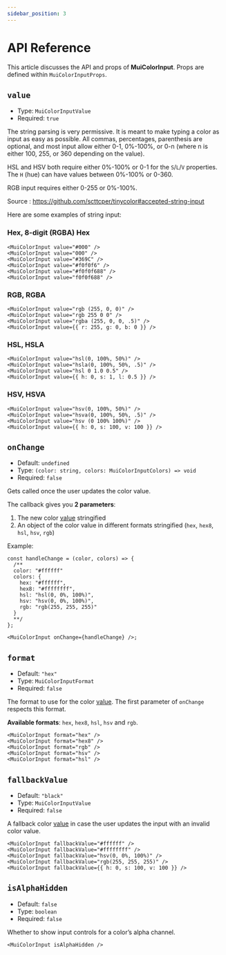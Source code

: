 ```yaml
---
sidebar_position: 3
---
```


# API Reference

This article discusses the API and props of **MuiColorInput**. Props are defined within `MuiColorInputProps`.

## `value`

- Type: `MuiColorInputValue`
- Required: `true`

The string parsing is very permissive. It is meant to make typing a color as input as easy as possible. All commas, percentages, parenthesis are optional, and most input allow either 0-1, 0%-100%, or 0-n (where n is either 100, 255, or 360 depending on the value).

HSL and HSV both require either 0%-100% or 0-1 for the `S`/`L`/`V` properties. The `H` (hue) can have values between 0%-100% or 0-360.

RGB input requires either 0-255 or 0%-100%.

Source : https://github.com/scttcper/tinycolor#accepted-string-input

Here are some examples of string input:

### Hex, 8-digit (RGBA) Hex

```tsx
<MuiColorInput value="#000" />
<MuiColorInput value="000" />
<MuiColorInput value="#369C" />
<MuiColorInput value="#f0f0f6" />
<MuiColorInput value="#f0f0f688" />
<MuiColorInput value="f0f0f688" />
```

### RGB, RGBA

```tsx
<MuiColorInput value="rgb (255, 0, 0)" />
<MuiColorInput value="rgb 255 0 0" />
<MuiColorInput value="rgba (255, 0, 0, .5)" />
<MuiColorInput value={{ r: 255, g: 0, b: 0 }} />
```

### HSL, HSLA

```tsx
<MuiColorInput value="hsl(0, 100%, 50%)" />
<MuiColorInput value="hsla(0, 100%, 50%, .5)" />
<MuiColorInput value="hsl 0 1.0 0.5" />
<MuiColorInput value={{ h: 0, s: 1, l: 0.5 }} />
```

### HSV, HSVA

```tsx
<MuiColorInput value="hsv(0, 100%, 50%)" />
<MuiColorInput value="hsva(0, 100%, 50%, .5)" />
<MuiColorInput value="hsv (0 100% 100%)" />
<MuiColorInput value={{ h: 0, s: 100, v: 100 }} />
```

## `onChange`

- Default: `undefined`
- Type: `(color: string, colors: MuiColorInputColors) => void`
- Required: `false`

Gets called once the user updates the color value.

The callback gives you **2 parameters**:

1. The new color [value](#value) stringified
2. An object of the color value in different formats stringified (`hex`, `hex8`, `hsl`, `hsv`, `rgb`)

Example:

```tsx
const handleChange = (color, colors) => {
  /**
  color: "#ffffff"
  colors: {
    hex: "#ffffff",
    hex8: "#ffffffff",
    hsl: "hsl(0, 0%, 100%)",
    hsv: "hsv(0, 0%, 100%)",
    rgb: "rgb(255, 255, 255)"
  }
  **/
};

<MuiColorInput onChange={handleChange} />;
```

## `format`

- Default: `"hex"`
- Type: `MuiColorInputFormat`
- Required: `false`

The format to use for the color [value](#value). The first parameter of `onChange` respects this format.

**Available formats**: `hex`, `hex8`, `hsl`, `hsv` and `rgb`.

```tsx
<MuiColorInput format="hex" />
<MuiColorInput format="hex8" />
<MuiColorInput format="rgb" />
<MuiColorInput format="hsv" />
<MuiColorInput format="hsl" />
```

## `fallbackValue`

- Default: `"black"`
- Type: `MuiColorInputValue`
- Required: `false`

A fallback color [value](#value) in case the user updates the input with an invalid color value.

```tsx
<MuiColorInput fallbackValue="#ffffff" />
<MuiColorInput fallbackValue="#ffffffff" />
<MuiColorInput fallbackValue="hsv(0, 0%, 100%)" />
<MuiColorInput fallbackValue="rgb(255, 255, 255)" />
<MuiColorInput fallbackValue={{ h: 0, s: 100, v: 100 }} />
```

## `isAlphaHidden`

- Default: `false`
- Type: `boolean`
- Required: `false`

Whether to show input controls for a color’s alpha channel.

```tsx
<MuiColorInput isAlphaHidden />
```
